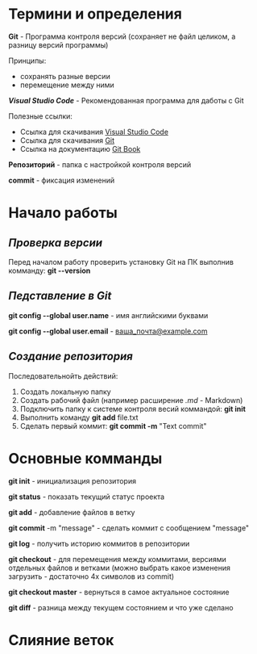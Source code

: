 
# Термини и определения

**Git** - Программа контроля версий (сохраняет не файл целиком, а разницу версий программы)

Принципы:

* сохранять разные версии
* перемещение между ними

 _**Visual Studio Code**_ - Рекомендованная программа для даботы с Git

 Полезные ссылки:
 
 + Ссылка для скачивания [Visual Studio Code](https://code.visualstudio.com/)  
 + Ссылка для скачивания [Git](https://git-scm.com/) 
 + Ссылка на документацию [Git Book](https://git-scm.com/book/ru/v2)

**Репозиторий** - папка с настройкой контроля версий

**commit** - фиксация изменений

# Начало работы

## _Проверка версии_

Перед началом работу проверить установку Git на ПК выполнив комманду: **git --version**

## _Педставление в Git_

**git config --global user.name** - имя английскими буквами

**git config --global user.email** - ваша_почта@example.com

## _Создание репозитория_

Последовательнойть действий:

1. Создать локальную папку
2. Создать рабочий файл (например расширение _.md_ - Markdown)
3. Подключить папку к системе контроля весий коммандой: **git init**
4. Выполнить команду **git add** file.txt
5. Сделать первый коммит: **git commit -m** "Text commit" 

# Основные комманды

**git init** - инициализация репозитория

**git status** - показать текущий статус проекта

**git add** - добавление файлов в ветку

**git commit** -m "message" - сделать коммит с сообщением "message" 

**git log** - получить историю коммитов в репозитории

**git checkout** - для перемещения между коммитами, версиями отдельных файлов и ветками (можно выбрать какое изменения загрузить - достаточно 4х символов из commit)

**git checkout master** - вернуться в самое актуальное состояние 

**git diff** - разница между текущем состоянием и что уже сделано

# Слияние веток




